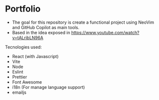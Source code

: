 # Portfolio

- The goal for this repository is create a functional project using NeoVim and GitHub Copilot as main tools.
- Based in the idea exposed in https://www.youtube.com/watch?v=tALribLN96A

Tecnologies used:

- React (with Javascript)
- Vite
- Node
- Eslint
- Prettier
- Font Awesome
- i18n (For manage language support)
- emailjs

